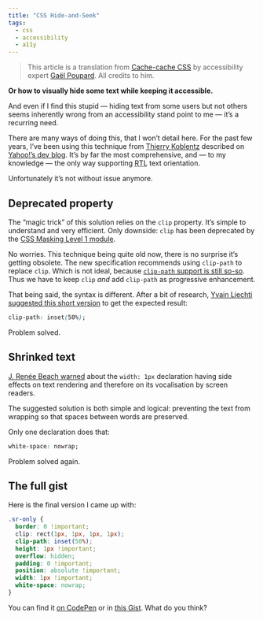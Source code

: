 ```yaml
---
title: "CSS Hide-and-Seek"
tags:
  - css
  - accessibility
  - a11y
---
```


> This article is a translation from [Cache-cache CSS](http://www.ffoodd.fr/cache-cache-css/) by accessibility expert [Gaël Poupard](https://twitter.com/ffoodd_fr). All credits to him.

**Or how to visually hide some text while keeping it accessible.**

And even if I find this stupid — hiding text from some users but not others seems inherently wrong from an accessibility stand point to me — it’s a recurring need.

There are many ways of doing this, that I won’t detail here. For the past few years, I’ve been using this technique from [Thierry Koblentz](https://twitter.com/thierrykoblentz) described on [Yahoo!’s dev blog](https://developer.yahoo.com/blogs/ydn/clip-hidden-content-better-accessibility-53456.html). It’s by far the most comprehensive, and — to my knowledge — the only way supporting <abbr title="Right To Left">RTL</abbr> text orientation.

Unfortunately it’s not without issue anymore.

## Deprecated property

The “magic trick” of this solution relies on the `clip` property. It’s simple to understand and very efficient. Only downside: `clip` has been deprecated by the [CSS Masking Level 1 module](https://www.w3.org/TR/css-masking-1/).

No worries. This technique being quite old now, there is no surprise it’s getting obsolete. The new specification recommends using `clip-path` to replace `clip`. Which is not ideal, because [`clip-path` support is still so-so](http://caniuse.com/#feat=css-clip-path). Thus we have to keep `clip` *and* add `clip-path` as progressive enhancement.

That being said, the syntax is different. After a bit of research, [Yvain Liechti suggested this short version](https://twitter.com/ryuran78/status/778943389819604992) to get the expected result:

```css
clip-path: inset(50%);
```

Problem solved.

## Shrinked text

[J. Renée Beach warned](https://medium.com/@jessebeach/beware-smushed-off-screen-accessible-text-5952a4c2cbfe) about the `width: 1px` declaration having side effects on text rendering and therefore on its vocalisation by screen readers. 

The suggested solution is both simple and logical: preventing the text from wrapping so that spaces between words are preserved.

Only one declaration does that:

```css
white-space: nowrap;
```

Problem solved again.

## The full gist

Here is the final version I came up with:

```css  
.sr-only {
  border: 0 !important;
  clip: rect(1px, 1px, 1px, 1px);
  clip-path: inset(50%);
  height: 1px !important;
  overflow: hidden;
  padding: 0 !important;
  position: absolute !important;
  width: 1px !important;
  white-space: nowrap;
}
```
  
You can find it [on CodePen](http://codepen.io/ffoodd/pen/gwKZyq?editors=1100#) or in [this Gist](https://gist.github.com/ffoodd/000b59f431e3e64e4ce1a24d5bb36034). What do you think?
